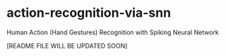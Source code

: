 # action-recognition-via-snn
Human Action (Hand Gestures) Recognition with Spiking Neural Network

[README FILE WILL BE UPDATED SOON]

